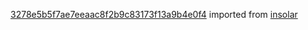 [3278e5b5f7ae7eeaac8f2b9c83173f13a9b4e0f4](https://github.com/insolar/insolar/commit/3278e5b5f7ae7eeaac8f2b9c83173f13a9b4e0f4) imported from [insolar](https://github.com/insolar/insolar)
